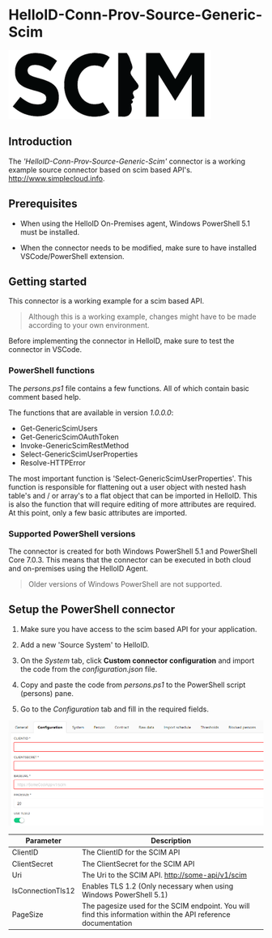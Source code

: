 # HelloID-Conn-Prov-Source-Generic-Scim

![scimLogo](./assets/scim.png)

## Introduction

The _'HelloID-Conn-Prov-Source-Generic-Scim'_ connector is a working example source connector based on scim based API's. http://www.simplecloud.info.

## Prerequisites

- When using the HelloID On-Premises agent, Windows PowerShell 5.1 must be installed.

- When the connector needs to be modified, make sure to have installed VSCode/PowerShell extension.

## Getting started

This connector is a working example for a scim based API.

> Although this is a working example, changes might have to be made according to your own environment.

Before implementing the connector in HelloID, make sure to test the connector in VSCode.

### PowerShell functions

The _persons.ps1_ file contains a few functions. All of which contain basic comment based help.

The functions that are available in version _1.0.0.0_:

- Get-GenericScimUsers
- Get-GenericScimOAuthToken
- Invoke-GenericScimRestMethod
- Select-GenericScimUserProperties
- Resolve-HTTPError

The most important function is 'Select-GenericScimUserProperties'. This function is responsible for flattening out a user object with nested hash table's and / or array's to a flat object that can be imported in HelloID. This is also the function that will require editing of more attributes are required. At this point, only a few basic attributes are imported.

### Supported PowerShell versions

The connector is created for both Windows PowerShell 5.1 and PowerShell Core 7.0.3. This means that the connector can be executed in both cloud and on-premises using the HelloID Agent.

> Older versions of Windows PowerShell are not supported.

## Setup the PowerShell connector

1. Make sure you have access to the scim based API for your application.

2. Add a new 'Source System' to HelloID.

3. On the _System_ tab, click __Custom connector configuration__ and import the code from the _configuration.json_ file.

4. Copy and paste the code from _persons.ps1_ to the PowerShell script (persons) pane.

5. Go to the _Configuration_ tab and fill in the required fields.

![config](./assets/configuration.png)

| Parameter         | Description                                                  |
| ----------------- | ------------------------------------------------------------ |
| ClientID          | The ClientID for the SCIM API                                |
| ClientSecret      | The ClientSecret for the SCIM API                            |
| Uri               | The Uri to the SCIM API. <http://some-api/v1/scim>           |
| IsConnectionTls12 | Enables TLS 1.2 (Only necessary when using Windows PowerShell 5.1)        |
| PageSize          | The pagesize used for the SCIM endpoint. You will find this information within the API reference documentation |
